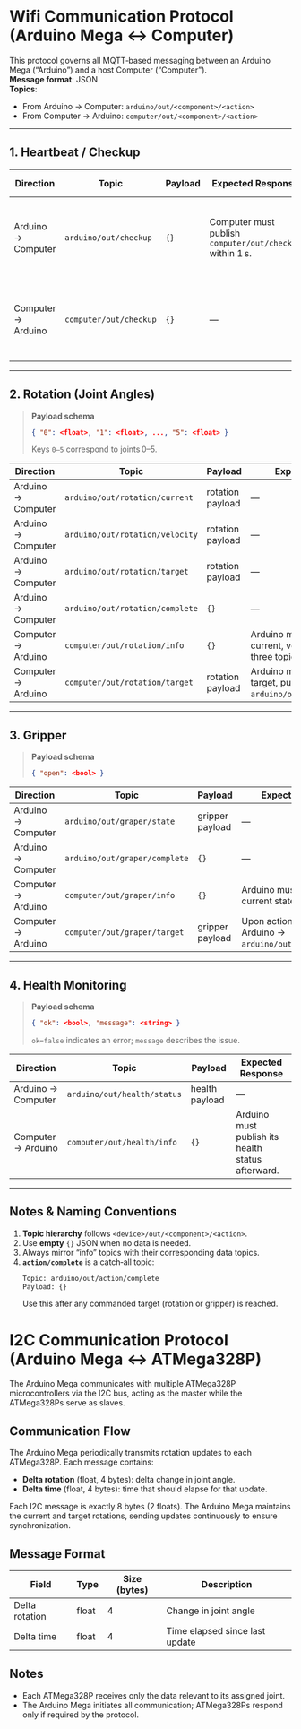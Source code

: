 # Wifi Communication Protocol (Arduino Mega ↔ Computer)

This protocol governs all MQTT‑based messaging between an Arduino Mega (“Arduino”) and a host Computer (“Computer”).  
**Message format**: JSON  
**Topics**:  
- From Arduino → Computer: `arduino/out/<component>/<action>`  
- From Computer → Arduino: `computer/out/<component>/<action>`

---

## 1. Heartbeat / Checkup

| Direction | Topic                     | Payload      | Expected Response                        | Timeout Behavior                                       |
|-----------|---------------------------|--------------|------------------------------------------|--------------------------------------------------------|
| Arduino → Computer | `arduino/out/checkup`       | `{}`         | Computer must publish `computer/out/checkup` within 1 s. | If Arduino sees 3 missed responses → **Emergency Stop**. |
| Computer → Arduino | `computer/out/checkup`       | `{}`         | —                                        | If Computer sees no checkup in 3 s → **Pause Processes**. |

---

## 2. Rotation (Joint Angles)

> **Payload schema**  
> ```json
> { "0": <float>, "1": <float>, ..., "5": <float> }
> ```
> Keys `0–5` correspond to joints 0–5.

| Direction | Topic                            | Payload                           | Expected Response            |
|-----------|----------------------------------|-----------------------------------|------------------------------|
| Arduino → Computer | `arduino/out/rotation/current`   | rotation payload                  | —                            |
| Arduino → Computer | `arduino/out/rotation/velocity`  | rotation payload                  | —                            |
| Arduino → Computer | `arduino/out/rotation/target`    | rotation payload                  | —                            |
| Arduino → Computer | `arduino/out/rotation/complete`    | `{}`                  | —                            |
| Computer → Arduino | `computer/out/rotation/info`     | `{}`                     | Arduino must publish its current, velocity & target on the three topics above. |
| Computer → Arduino | `computer/out/rotation/target`   | rotation payload                  | Arduino must, upon reaching target, publish `arduino/out/rotation/complete`. |

---

## 3. Gripper

> **Payload schema**  
> ```json
> { "open": <bool> }
> ```

| Direction | Topic                       | Payload                   | Expected Response                         |
|-----------|-----------------------------|---------------------------|-------------------------------------------|
| Arduino → Computer | `arduino/out/graper/state`   | gripper payload           | —                                         |
| Arduino → Computer | `arduino/out/graper/complete`   | `{}`           | —                                         |
| Computer → Arduino | `computer/out/graper/info`    | `{}`                       | Arduino must publish its current state.   |
| Computer → Arduino | `computer/out/graper/target`  | gripper payload           | Upon action completion, Arduino → `arduino/out/action/complete`. |

---

## 4. Health Monitoring

> **Payload schema**  
> ```json
> { "ok": <bool>, "message": <string> }
> ```
> `ok=false` indicates an error; `message` describes the issue.

| Direction | Topic                       | Payload                   | Expected Response                                 |
|-----------|-----------------------------|---------------------------|---------------------------------------------------|
| Arduino → Computer | `arduino/out/health/status` | health payload            | —                                                 |
| Computer → Arduino | `computer/out/health/info`   | `{}`                       | Arduino must publish its health status afterward. |

---

## Notes & Naming Conventions

1. **Topic hierarchy** follows `<device>/out/<component>/<action>`.  
2. Use **empty** `{}` JSON when no data is needed.  
3. Always mirror “info” topics with their corresponding data topics.  
4. **`action/complete`** is a catch‑all topic:  
   ```txt
   Topic: arduino/out/action/complete
   Payload: {}
   ```
   Use this after any commanded target (rotation or gripper) is reached.  

# I2C Communication Protocol (Arduino Mega ↔ ATMega328P)

The Arduino Mega communicates with multiple ATMega328P microcontrollers via the I2C bus, acting as the master while the ATMega328Ps serve as slaves.

## Communication Flow

The Arduino Mega periodically transmits rotation updates to each ATMega328P. Each message contains:

- **Delta rotation** (float, 4 bytes): delta change in joint angle.
- **Delta time** (float, 4 bytes): time that should elapse for that update.

Each I2C message is exactly 8 bytes (2 floats). The Arduino Mega maintains the current and target rotations, sending updates continuously to ensure synchronization.

## Message Format

| Field         | Type   | Size (bytes) | Description                       |
|---------------|--------|--------------|-----------------------------------|
| Delta rotation| float  | 4            | Change in joint angle             |
| Delta time    | float  | 4            | Time elapsed since last update    |

## Notes

- Each ATMega328P receives only the data relevant to its assigned joint.
- The Arduino Mega initiates all communication; ATMega328Ps respond only if required by the protocol.


